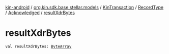 [kin-android](../../../../index.md) / [org.kin.sdk.base.stellar.models](../../../index.md) / [KinTransaction](../../index.md) / [RecordType](../index.md) / [Acknowledged](index.md) / [resultXdrBytes](./result-xdr-bytes.md)

# resultXdrBytes

`val resultXdrBytes: `[`ByteArray`](https://kotlinlang.org/api/latest/jvm/stdlib/kotlin/-byte-array/index.html)